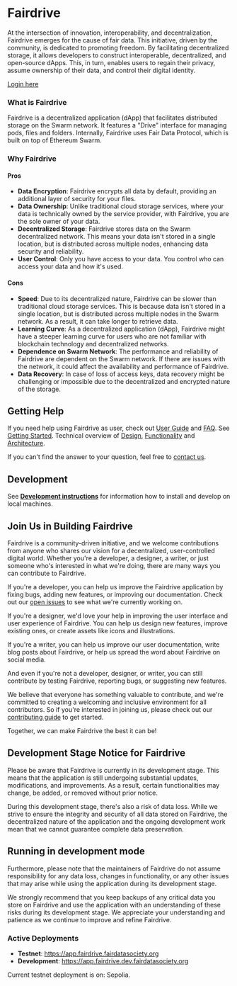 
# Fairdrive

At the intersection of innovation, interoperability, and decentralization, Fairdrive emerges for the cause of fair data. This initiative, driven by the community, is dedicated to promoting freedom. By facilitating decentralized storage, it allows developers to construct interoperable, decentralized, and open-source dApps. This, in turn, enables users to regain their privacy, assume ownership of their data, and control their digital identity.

[Login here](https://app.fairdrive.fairdatasociety.org)

### What is Fairdrive

Fairdrive is a decentralized application (dApp) that facilitates distributed storage on the Swarm network. It features a "Drive" interface for managing pods, files and folders. Internally, Fairdrive uses Fair Data Protocol, which is built on top of Ethereum Swarm. 

### Why Fairdrive
#### Pros
- **Data Encryption**: Fairdrive encrypts all data by default, providing an additional layer of security for your files.
- **Data Ownership**: Unlike traditional cloud storage services, where your data is technically owned by the service provider, with Fairdrive, you are the sole owner of your data.
- **Decentralized Storage**: Fairdrive stores data on the Swarm decentralized network. This means your data isn't stored in a single location, but is distributed across multiple nodes, enhancing data security and reliability.
- **User Control**: Only you have access to your data. You control who can access your data and how it's used.

#### Cons
- **Speed**: Due to its decentralized nature, Fairdrive can be slower than traditional cloud storage services. This is because data isn't stored in a single location, but is distributed across multiple nodes in the Swarm network. As a result, it can take longer to retrieve data.
- **Learning Curve**: As a decentralized application (dApp), Fairdrive might have a steeper learning curve for users who are not familiar with blockchain technology and decentralized networks.
- **Dependence on Swarm Network**: The performance and reliability of Fairdrive are dependent on the Swarm network. If there are issues with the network, it could affect the availability and performance of Fairdrive.
- **Data Recovery**: In case of loss of access keys, data recovery might be challenging or impossible due to the decentralized and encrypted nature of the storage.

## Getting Help

If you need help using Fairdrive as user, check out [User Guide](docs/USER-GUIDE.md) and [FAQ](docs/FAQ.md). See [Getting Started](docs/GETTING-STARTED.md). 
Technical overview of [Design](docs/DESIGN.md), [Functionality](docs/FUNCTIONALITY.md) and [Architecture](docs/ARCHITECTURE.md). 

If you can't find the answer to your question, feel free to [contact us](docs/CONTACT.md).

## Development
See [**Development instructions**](docs/DEVELOPMENT.md) for information how to install and develop on local machines.

## Join Us in Building Fairdrive
Fairdrive is a community-driven initiative, and we welcome contributions from anyone who shares our vision for a decentralized, user-controlled digital world. Whether you're a developer, a designer, a writer, or just someone who's interested in what we're doing, there are many ways you can contribute to Fairdrive.

If you're a developer, you can help us improve the Fairdrive application by fixing bugs, adding new features, or improving our documentation. Check out our [open issues](https://github.com/fairDataSociety/fairdrive-theapp/issues) to see what we're currently working on.

If you're a designer, we'd love your help in improving the user interface and user experience of Fairdrive. You can help us design new features, improve existing ones, or create assets like icons and illustrations.

If you're a writer, you can help us improve our user documentation, write blog posts about Fairdrive, or help us spread the word about Fairdrive on social media.

And even if you're not a developer, designer, or writer, you can still contribute by testing Fairdrive, reporting bugs, or suggesting new features.

We believe that everyone has something valuable to contribute, and we're committed to creating a welcoming and inclusive environment for all contributors. So if you're interested in joining us, please check out our [contributing guide](CONTRIBUTING.md) to get started.

Together, we can make Fairdrive the best it can be!


## Development Stage Notice for Fairdrive
Please be aware that Fairdrive is currently in its development stage. This means that the application is still undergoing substantial updates, modifications, and improvements. As a result, certain functionalities may change, be added, or removed without prior notice.

During this development stage, there's also a risk of data loss. While we strive to ensure the integrity and security of all data stored on Fairdrive, the decentralized nature of the application and the ongoing development work mean that we cannot guarantee complete data preservation.

## Running in development mode

Furthermore, please note that the maintainers of Fairdrive do not assume responsibility for any data loss, changes in functionality, or any other issues that may arise while using the application during its development stage.

We strongly recommend that you keep backups of any critical data you store on Fairdrive and use the application with an understanding of these risks during its development stage. We appreciate your understanding and patience as we continue to improve and refine Fairdrive.

### Active Deployments

- **Testnet**: https://app.fairdrive.fairdatasociety.org
- **Development**: https://app.fairdrive.dev.fairdatasociety.org

Current testnet deployment is on: Sepolia. 